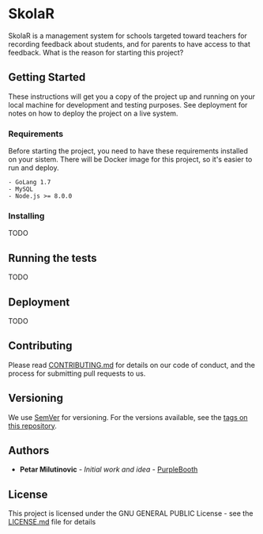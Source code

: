 # SkolaR

SkolaR is a management system for schools targeted toward teachers for recording feedback about students, and for parents to have access to that feedback.
What is the reason for starting this project?


## Getting Started

These instructions will get you a copy of the project up and running on your local machine for development and testing purposes. See deployment for notes on how to deploy the project on a live system.
### Requirements

Before starting the project, you need to have these requirements installed on your sistem. There will be Docker image for this project, so it's easier to run and deploy.

```
- GoLang 1.7
- MySQL
- Node.js >= 8.0.0
```

### Installing

TODO

## Running the tests

TODO

## Deployment

TODO

## Contributing

Please read [CONTRIBUTING.md](https://gist.github.com/PurpleBooth/b24679402957c63ec426) for details on our code of conduct, and the process for submitting pull requests to us.

## Versioning

We use [SemVer](http://semver.org/) for versioning. For the versions available, see the [tags on this repository](https://github.com/your/project/tags). 

## Authors

* **Petar Milutinovic** - *Initial work and idea* - [PurpleBooth](https://github.com/petar-prog91)

## License

This project is licensed under the GNU GENERAL PUBLIC License - see the [LICENSE.md](LICENSE.md) file for details
